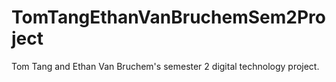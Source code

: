 # TomTangEthanVanBruchemSem2Project
Tom Tang and Ethan Van Bruchem's semester 2 digital technology project.
